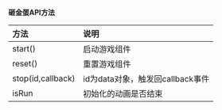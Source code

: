 **砸金蛋API方法**

|方法 | 说明 |
|:---- | :----|
|start() | 启动游戏组件|
|reset() | 重置游戏组件|
|stop(id,callback) | id为data对象，触发回callback事件|
|isRun | 初始化的动画是否结束|
